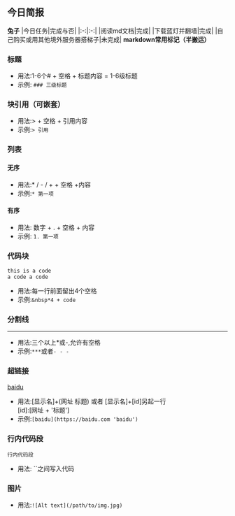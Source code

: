 ## 今日简报
**兔子** 
|今日任务|完成与否|
|:-:|:-:|
|阅读md文档|完成|
|下载蓝灯并翻墙|完成|
|自己购买或用其他境外服务器搭梯子|未完成| 
**markdown常用标记（半搬运）**  
### 标题  
* 用法:1-6个# + 空格 + 标题内容 = 1-6级标题
* 示例:
`### 三级标题`
### 块引用（可嵌套）
* 用法:> + 空格 + 引用内容
* 示例:`> 引用`
### 列表
#### 无序
* 用法:* / - / + + 空格 +内容
* 示例:`* 第一项`
#### 有序
* 用法: 数字 + . + 空格 + 内容
* 示例: `1. 第一项`
### 代码块
    this is a code
    a code a code
* 用法:每一行前面留出4个空格
* 示例:`&nbsp*4 + code`
### 分割线
***
* 用法:三个以上*或-,允许有空格
* 示例:`***`或者`- - -`
### 超链接
[baidu](https://www.baidu.com 'baidu')
* 用法:[显示名]+(网址 标题) 或者 [显示名]+[id]另起一行  
[id]:[网址 + '标题']
* 示例:`[baidu](https://baidu.com 'baidu')`
### 行内代码段
`行内代码段`
* 用法: ``之间写入代码
### 图片
* 用法:`![Alt text](/path/to/img.jpg)`